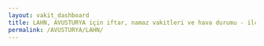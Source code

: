```yaml
---
layout: vakit_dashboard
title: LAHN, AVUSTURYA için iftar, namaz vakitleri ve hava durumu - ilçe/eyalet seç
permalink: /AVUSTURYA/LAHN/
---
```


<script type="text/javascript">
  var GLOBAL_COUNTRY = 'AVUSTURYA';
  var GLOBAL_CITY = 'LAHN';
  var GLOBAL_STATE = '';
  var lat = 72;
  var lon = 21;
</script>

